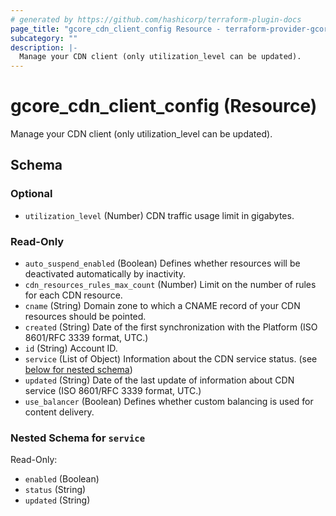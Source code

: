 ```yaml
---
# generated by https://github.com/hashicorp/terraform-plugin-docs
page_title: "gcore_cdn_client_config Resource - terraform-provider-gcore"
subcategory: ""
description: |-
  Manage your CDN client (only utilization_level can be updated).
---
```


# gcore_cdn_client_config (Resource)

Manage your CDN client (only utilization_level can be updated).



<!-- schema generated by tfplugindocs -->
## Schema

### Optional

- `utilization_level` (Number) CDN traffic usage limit in gigabytes.

### Read-Only

- `auto_suspend_enabled` (Boolean) Defines whether resources will be deactivated automatically by inactivity.
- `cdn_resources_rules_max_count` (Number) Limit on the number of rules for each CDN resource.
- `cname` (String) Domain zone to which a CNAME record of your CDN resources should be pointed.
- `created` (String) Date of the first synchronization with the Platform (ISO 8601/RFC 3339 format, UTC.)
- `id` (String) Account ID.
- `service` (List of Object) Information about the CDN service status. (see [below for nested schema](#nestedatt--service))
- `updated` (String) Date of the last update of information about CDN service (ISO 8601/RFC 3339 format, UTC.)
- `use_balancer` (Boolean) Defines whether custom balancing is used for content delivery.

<a id="nestedatt--service"></a>
### Nested Schema for `service`

Read-Only:

- `enabled` (Boolean)
- `status` (String)
- `updated` (String)

